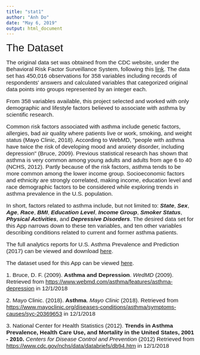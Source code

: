 ```yaml
---
title: "stat1"
author: "Anh Do"
date: "May 6, 2019"
output: html_document
---
```


<span style="font-family:Arial; font-size:2em;">The Dataset</span>

<span style="font-family:Arial; font-size:1.1em;">The original data set was obtained from the CDC website, under the Behavioral Risk Factor Surveillance System, following this [link](https://www.cdc.gov/brfss/annual_data/annual_2017.html). The data set has 450,016 observations for 358 variables including records of respondents' answers and calculated variables that categorized original data points into groups represented by an integer each. </span>

<span style="font-family:Arial; font-size:1.1em;">From 358 variables available, this project selected and worked with only demographic and lifestyle factors believed to associate with asthma by scientific research.</span>


<span style="font-family:Arial; font-size:1.1em;">Common risk factors associated with asthma include genetic factors, allergies, bad air quality where patients live or work, smoking, and weight status (Mayo Clinic, 2018). According to WebMD, "people with asthma have twice the risk of developing mood and anxiety disorder, including depression" (Bruce, 2009). Previous statistical research has shown that asthma is very common among young adults and adults from age 6 to 40 (NCHS, 2012). Partly because of the risk factors, asthma tends to be more common among the lower income group. Socioeconomic factors and ethnicity are strongly correlated, making income, education level and race demographic factors to be considered while exploring trends in asthma prevalence in the U.S. population. </span>

<span style="font-family:Arial; font-size:1.1em;">In short, factors related to asthma include, but not limited to: **_State_**, **_Sex_**, **_Age_**, **_Race_**, **_BMI_**, **_Education Level_**, **_Income Group_**, **_Smoker Status_**, **_Physical Activities_**, and **_Depressive Disorders_**. The desired data set for this App  narrows down to these ten variables, and ten other variables describing conditions related to current and former asthma patients. </span>

<span style="font-family:Arial; font-size:1.1em;">The full analytics reports for U.S. Asthma Prevalence and Prediction (2017) can be viewed and download [here](https://drive.google.com/file/d/1Yjh7sy84b_oIIzGNUXclLdp6GkSJ3vMf/view?usp=sharing).</span>

<span style="font-family:Arial; font-size:1.1em;">The dataset used for this App can be viewed [here](https://drive.google.com/file/d/1Uhs6VWlGVUhpbofnZH54kxbO752vt_D0/view?usp=sharing).</span>



<span style="font-family:Arial; font-size:1.1em;">1. Bruce, D. F. (2009). __Asthma and Depression__. _WedMD_ (2009). Retrieved from https://www.webmd.com/asthma/features/asthma-depression in 12/1/2018 </span>

<span style="font-family:Arial; font-size:1.1em;">2. Mayo Clinic. (2018). __Asthma__. _Mayo Clinic_ (2018). Retrieved from  https://www.mayoclinic.org/diseases-conditions/asthma/symptoms-causes/syc-20369653 in 12/1/2018 </span>

<span style="font-family:Arial; font-size:1.1em;">3. National Center for Health Statistics (2012). __Trends in Asthma Prevalence, Health Care Use, and Mortality in the United States, 2001 - 2010.__ _Centers for Disease Control and Prevention_ (2012) Retrieved from  https://www.cdc.gov/nchs/data/databriefs/db94.htm in 12/1/2018 </span>